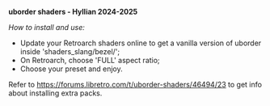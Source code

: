 **uborder shaders - Hyllian 2024-2025**

*How to install and use:*

  - Update your Retroarch shaders online to get a vanilla version of uborder inside 'shaders_slang/bezel/';
  - On Retroarch, choose 'FULL' aspect ratio;
  - Choose your preset and enjoy.

Refer to https://forums.libretro.com/t/uborder-shaders/46494/23 to get info about installing extra packs.

